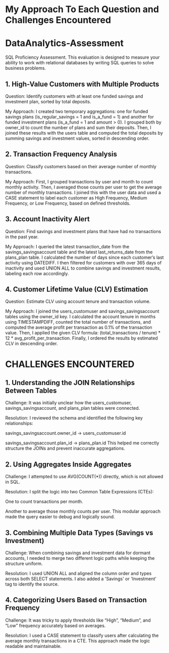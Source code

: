 # My Approach To Each Question and Challenges Encountered

# DataAnalytics-Assessment
SQL Proficiency Assessment. This evaluation is designed to measure your ability to work with relational databases by writing SQL queries to solve business problems.

## 1. High-Value Customers with Multiple Products
Question: Identify customers with at least one funded savings and investment plan, sorted by total deposits.

My Approach:
I created two temporary aggregations: one for funded savings plans (is_regular_savings = 1 and is_a_fund = 1) and another for funded investment plans (is_a_fund = 1 and amount > 0). I grouped both by owner_id to count the number of plans and sum their deposits. Then, I joined these results with the users table and computed the total deposits by summing savings and investment values, sorted in descending order.

## 2. Transaction Frequency Analysis
Question: Classify customers based on their average number of monthly transactions.

My Approach:
First, I grouped transactions by user and month to count monthly activity. Then, I averaged those counts per user to get the average number of monthly transactions. I joined this with the user data and used a CASE statement to label each customer as High Frequency, Medium Frequency, or Low Frequency, based on defined thresholds.


## 3. Account Inactivity Alert
Question: Find savings and investment plans that have had no transactions in the past year.

My Approach:
I queried the latest transaction_date from the savings_savingsaccount table and the latest last_returns_date from the plans_plan table. I calculated the number of days since each customer’s last activity using DATEDIFF. I then filtered for customers with over 365 days of inactivity and used UNION ALL to combine savings and investment results, labeling each row accordingly.


## 4. Customer Lifetime Value (CLV) Estimation
Question: Estimate CLV using account tenure and transaction volume.

My Approach:
I joined the users_customuser and savings_savingsaccount tables using the owner_id key. I calculated the account tenure in months using TIMESTAMPDIFF, counted the total number of transactions, and computed the average profit per transaction as 0.1% of the transaction value. Then, I applied the given CLV formula:
(total_transactions / tenure) * 12 * avg_profit_per_transaction.
Finally, I ordered the results by estimated CLV in descending order.


# CHALLENGES ENCOUNTERED

## 1. Understanding the JOIN Relationships Between Tables
Challenge:
It was initially unclear how the users_customuser, savings_savingsaccount, and plans_plan tables were connected.

Resolution:
I reviewed the schema and identified the following key relationships:

savings_savingsaccount.owner_id → users_customuser.id

savings_savingsaccount.plan_id → plans_plan.id
This helped me correctly structure the JOINs and prevent inaccurate aggregations.

## 2. Using Aggregates Inside Aggregates
Challenge:
I attempted to use AVG(COUNT(*)) directly, which is not allowed in SQL.

Resolution:
I split the logic into two Common Table Expressions (CTEs):

One to count transactions per month.

Another to average those monthly counts per user.
This modular approach made the query easier to debug and logically sound.

## 3. Combining Multiple Data Types (Savings vs Investment)
Challenge:
When combining savings and investment data for dormant accounts, I needed to merge two different logic paths while keeping the structure uniform.

Resolution:
I used UNION ALL and aligned the column order and types across both SELECT statements. I also added a 'Savings' or 'Investment' tag to identify the source.

## 4. Categorizing Users Based on Transaction Frequency
Challenge:
It was tricky to apply thresholds like “High”, “Medium”, and “Low” frequency accurately based on averages.

Resolution:
I used a CASE statement to classify users after calculating the average monthly transactions in a CTE. This approach made the logic readable and maintainable.

